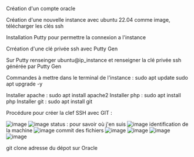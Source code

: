 Création d'un compte oracle
 
Création d'une nouvelle instance avec ubuntu 22.04 comme image, télécharger les clés ssh
 
Installation Putty pour permettre la connexion a l'instance
 
Crréation d'une clé privée ssh avec Putty Gen
 
Sur Putty renseinger ubuntu@ip_instance et renseigner la clé privée ssh générée par Putty Gen
 
Commandes à mettre dans le terminal de l'instance :
sudo apt update
sudo apt upgrade -y
 
Installer apache : sudo apt install apache2
Installer php : sudo apt install php
Installer git : sudo apt install git

Procédure pour créer la clef SSH avec GIT :

![image](https://github.com/user-attachments/assets/e8795978-518e-4c72-b4d1-5eaf71e673b5)
![image](https://github.com/user-attachments/assets/cdafbf56-216c-4d95-8561-b947baa005f8)
status : pour savoir où j'en suis 
![image](https://github.com/user-attachments/assets/93648341-b64e-4d66-a9f6-e155030e9bef)
identification de la machine 
![image](https://github.com/user-attachments/assets/d1b6fb2e-e65e-4c52-95aa-0cd441c3dd80)
commit des fichiers 
![image](https://github.com/user-attachments/assets/dd11c429-3b05-4fd7-a550-0fad63424aca)
![image](https://github.com/user-attachments/assets/37b0a95e-a05b-4efc-a95d-38eb3a8e4c77)
![image](https://github.com/user-attachments/assets/86cba6dd-7bd4-4faa-a5e2-29e0580ac3f3)
![image](https://github.com/user-attachments/assets/73b1fa96-1e6b-4655-bba0-09c50b00a874)

git clone adresse du dépot sur Oracle



